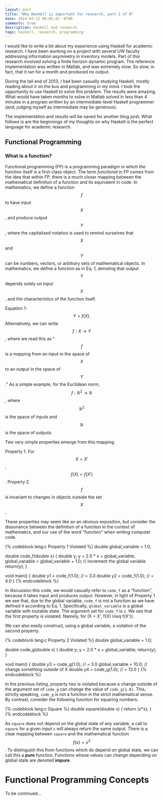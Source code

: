 ```yaml
---
layout: post
title: "Why Haskell is important for research, part 1 of N"
date: 2014-03-12 00:05:42 -0700
comments: true
description: Haskell and research
tags: haskell, research, programming
---
```


I would like to write a bit about my experience using Haskell for academic research.
I have been working on a project with several UW faculty addressing information asymmetry in inventory models.
Part of this research involved solving a finite horizon dynamic program.
The reference implementation was written in Matlab, and was extremely slow.
So slow, in fact, that it ran for a month and produced no output.

During the tail end of 2013, I had been casually studying Haskell, mostly reading about it on the bus and programming in my mind.
I took the opportunity to use Haskell to solve this problem.
The results were amazing.
What would have taken months to solve in Matlab solved in less than 4 minutes in a program written by an intermediate-level Haskell programmer (and, judging myself as intermediate may be generous).

The implementation and results will be saved for another blog post.
What follows is are the beginnings of my thoughts on why Haskell is the perfect language for academic research.



<!-- # Introduction -->
<!-- The inventory problem is, structurally, a standard finite horizon dynamic program.  -->
<!-- This means that it is amenable to standard solution techniques, such as *backward induction*. -->
<!-- To utilize backward induction, the problem is solved for the final time horizon, denoted $$T$$, and let a given iteration be denoted $$K$$.  -->
<!-- The solution to the $$K = T$$ problem is utilized to solve the $$K = T-1$$ iteration.  -->
<!-- This process is iteratively repeated until $$K=1$$, at which point the optimal policy function can be extracted. -->


## Functional Programming

### What is a function?
Functional programming (FP) is a programming paradigm in which the function itself is a first-class object. 
The term *functional* in FP comes from the idea that within FP, there is a much closer mapping between the mathematical definition of a function and its equivalent in code. 
In mathematics, we define a function $$f$$ to have input $$X$$, and produce output $$Y$$, where the capitalized notation is used to remind ourselves that $$X$$ and $$Y$$ can be numbers, vectors, or arbitrary sets of mathematical objects.
In mathematics, we define a function as in Eq. 1, denoting that output $$Y$$ depends solely on input $$X$$, and the characteristics of the function itself.

Equation 1: $$Y = f(X). $$
Alternatively, we can write $$f: X \rightarrow Y$$, where we read this as "$$f$$ is a mapping from an input in the space of $$X$$ to an output in the space of $$Y$$."
As a simple example, for the Euclidean norm, $$f : \mathbb{R}^2 \rightarrow \mathbb{R}$$, where $$\mathbb{R}^2$$ is the space of inputs and $$\mathbb{R}$$ is the space of outputs.

Two very simple properties emerge from this mapping. 

Property 1.  For $$X = X'$$, $$f(X) = f(X')$$.
Property 2.  $$f$$ is invariant to changes in objects outside the set $$X$$.

These properties may seem like an an obvious exposition, but consider the dissonance between the definition of a function in the context of mathematics, and our use of the word "function" when writing computer code.

{% codeblock lang:c Property 1 Violated %}
double global_variable = 1.0; 

double code_f(double x) {
  double y;
  y = 2.0 * x + global_variable;
  global_variable = global_variable + 1.0; // increment the global variable
  return(y);
}

void main() {
  double y1 = code_f(1.0);             // = 3.0
  double y2 = code_f(1.0);             // = 4.0
}
{% endcodeblock %}

In discussion this code, we would casually refer to `code_f` as a "function", because it takes input and produces output. 
However, in light of Property 1 we see that, due to the global variable, `code_f` is not a function as we have defined it according to Eq. 1. 
Specifically, `global_variable` is a global variable with mutable state. 
The argument set for `code_f` is `x`. 
We see that the first property is violated.
Namely, for \(X = X', f(X) \neq f(X')\).

We can also easily construct, using a global variable, a violation of the second property.

{% codeblock lang:c Property 2 Violated %}
double global_variable = 1.0;  

double code_g(double x) {
  double y;
  y = 2.0 * x + global_variable;
  return(y);
}

void main() {
  double y3 = code_g(1.0);             // = 3.0
  global_variable = 10.0;              // change something outside of X
  double y4 = code_g(1.0);             // = 13.0
}
{% endcodeblock %}

In the previous listing, property two is violated because a change outside of the argument set of `code_g` can change the value of `code_g(1.0)`. 
This, strictly speaking, `code_g` is not a function in the strict mathematical sense.
By contrast, consider the following function for squaring numbers.

{% codeblock lang:c Square %}
double square(double x) {
  return (x*x);
}
{% endcodeblock %}

As `square` does not depend on the global state of any variable, a call to `square` for a given input `x` will always return the same output.
There is a clear mapping between `square` and the mathematical function $$f(x) = x^{2}$$.
To distinguish this from functions which do depend on global state, we can call this a **pure** function.
Functions whose values can change depending on global state are denoted **impure**.

# Functional Programming Concepts
To be continued...

